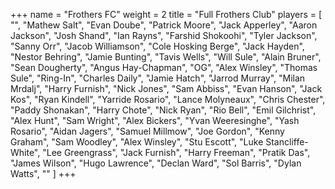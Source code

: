 +++
name = "Frothers FC"
weight = 2
title = "Full Frothers Club"
players = [
  "",
  "Mathew Salt",
  "Evan Doube",
  "Patrick Moore",
  "Jack Apperley",
  "Aaron Jackson",
  "Josh Shand",
  "Ian Rayns",
  "Farshid Shokoohi",
  "Tyler Jackson",
  "Sanny Orr",
  "Jacob Williamson",
  "Cole Hosking Berge",
  "Jack Hayden",
  "Nestor Behring",
  "Jamie Bunting",
  "Tavis Wells",
  "Will Sule",
  "Alain Bruner",
  "Sean Dougherty",
  "Angus Hay-Chapman",
  "OG",
  "Alex Winsley",
  "Thomas Sule",
  "Ring-In",
  "Charles Daily",
  "Jamie Hatch",
  "Jarrod Murray",
  "Milan Mrdalj",
  "Harry Furnish",
  "Nick Jones",
  "Sam Abbiss",
  "Evan Hanson",
  "Jack Kos",
  "Ryan Kindell",
  "Yarride Rosario",
  "Lance Molyneaux",
  "Chris Chester",
  "Paddy Shonakan",
  "Harry Chote",
  "Nick Ryan",
  "Rio Bell",
  "Emil Gilchrist",
  "Alex Hunt",
  "Sam Wright",
  "Alex Bickers",
  "Yvan Weeresinghe",
  "Yash Rosario",
  "Aidan Jagers",
  "Samuel Millmow",
  "Joe Gordon",
  "Kenny Graham",
  "Sam Woodley",
  "Alex Winsley",
  "Stu Escott",
  "Luke Stancliffe-White",
  "Lee Greengrass",
  "Jack Furnish",
  "Harry Freeman",
  "Pratik Das",
  "James Wilson",
  "Hugo Lawrence",
  "Declan Ward",
  "Sol Barris",
  "Dylan Watts",
  ""
]
+++

